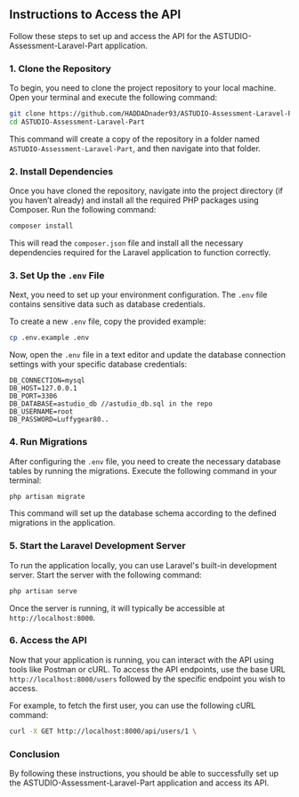 
## Instructions to Access the API

Follow these steps to set up and access the API for the ASTUDIO-Assessment-Laravel-Part application.

### 1. Clone the Repository

To begin, you need to clone the project repository to your local machine. Open your terminal and execute the following command:

```bash
git clone https://github.com/HADDADnader93/ASTUDIO-Assessment-Laravel-Part
cd ASTUDIO-Assessment-Laravel-Part
```

This command will create a copy of the repository in a folder named `ASTUDIO-Assessment-Laravel-Part`, and then navigate into that folder.

### 2. Install Dependencies

Once you have cloned the repository, navigate into the project directory (if you haven’t already) and install all the required PHP packages using Composer. Run the following command:

```bash
composer install
```

This will read the `composer.json` file and install all the necessary dependencies required for the Laravel application to function correctly.

### 3. Set Up the `.env` File

Next, you need to set up your environment configuration. The `.env` file contains sensitive data such as database credentials.

To create a new `.env` file, copy the provided example:

```bash
cp .env.example .env
```

Now, open the `.env` file in a text editor and update the database connection settings with your specific database credentials:

```
DB_CONNECTION=mysql
DB_HOST=127.0.0.1
DB_PORT=3306
DB_DATABASE=astudio_db //astudio_db.sql in the repo
DB_USERNAME=root
DB_PASSWORD=Luffygear80..
```

### 4. Run Migrations

After configuring the `.env` file, you need to create the necessary database tables by running the migrations. Execute the following command in your terminal:

```bash
php artisan migrate
```

This command will set up the database schema according to the defined migrations in the application.

### 5. Start the Laravel Development Server

To run the application locally, you can use Laravel's built-in development server. Start the server with the following command:

```bash
php artisan serve
```

Once the server is running, it will typically be accessible at `http://localhost:8000`.

### 6. Access the API

Now that your application is running, you can interact with the API using tools like Postman or cURL. To access the API endpoints, use the base URL `http://localhost:8000/users` followed by the specific endpoint you wish to access.

For example, to fetch the first user, you can use the following cURL command:

```bash
curl -X GET http://localhost:8000/api/users/1 \
```

### Conclusion

By following these instructions, you should be able to successfully set up the ASTUDIO-Assessment-Laravel-Part application and access its API.
